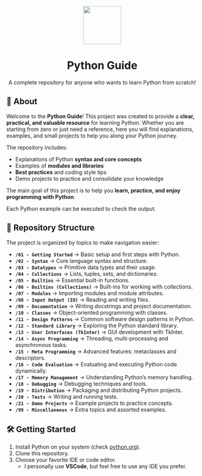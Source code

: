 <p align="center">
    <img src="https://upload.wikimedia.org/wikipedia/commons/thumb/c/c3/Python-logo-notext.svg/1200px-Python-logo-notext.svg.png" width="100px" />
    <h1 align="center">Python Guide</h1>
    <p align="center">A complete repository for anyone who wants to learn Python from scratch!</p>
</p>

## 📌 About

Welcome to the **Python Guide**!
This project was created to provide a **clear, practical, and valuable resource** for learning Python.
Whether you are starting from zero or just need a reference, here you will find explanations, examples, and small projects to help you along your Python journey.

The repository includes:

- Explanations of Python **syntax and core concepts**
- Examples of **modules and libraries**
- **Best practices** and coding style tips
- Demo projects to practice and consolidate your knowledge

The main goal of this project is to help you **learn, practice, and enjoy programming with Python**.

Each Python example can be executed to check the output.

## 📂 Repository Structure

The project is organized by topics to make navigation easier:

- **`/01 - Getting Started`** → Basic setup and first steps with Python.
- **`/02 - Syntax`** → Core language syntax and structure.
- **`/03 - Datatypes`** → Primitive data types and their usage.  
- **`/04 - Collections`** → Lists, tuples, sets, and dictionaries.  
- **`/05 - Builtins`** → Essential built-in functions.  
- **`/06 - Builtins (Collections)`** → Built-ins for working with collections.  
- **`/07 - Modules`** → Importing modules and module attributes.
- **`/08 - Input Output (IO)`** → Reading and writing files.
- **`/09 - Documentation`** → Writing docstrings and project documentation.
- **`/10 - Classes`** → Object-oriented programming with classes.
- **`/11 - Design Patterns`** → Common software design patterns in Python.
- **`/12 - Standard Library`** → Exploring the Python standard library.
- **`/13 - User Interfaces (TkInter)`** → GUI development with TkInter.
- **`/14 - Async Programming`** → Threading, multi-processing and asynchronous tasks.
- **`/15 - Meta Programming`** → Advanced features: metaclasses and descriptors.
- **`/16 - Code Evaluation`** → Evaluating and executing Python code dynamically.
- **`/17 - Memory Management`** → Understanding Python’s memory handling.
- **`/18 - Debugging`** → Debugging techniques and tools.
- **`/19 - Distribution`** → Packaging and distributing Python projects.
- **`/20 - Tests`** → Writing and running tests.
- **`/21 - Demo Projects`** → Example projects to practice concepts.
- **`/99 - Miscellaneous`** → Extra topics and assorted examples.

## 🛠️ Getting Started

1. Install Python on your system (check [python.org](https://www.python.org/)).
2. Clone this repository.  
3. Choose your favorite IDE or code editor.  
   - I personally use **VSCode**, but feel free to use any IDE you prefer.
